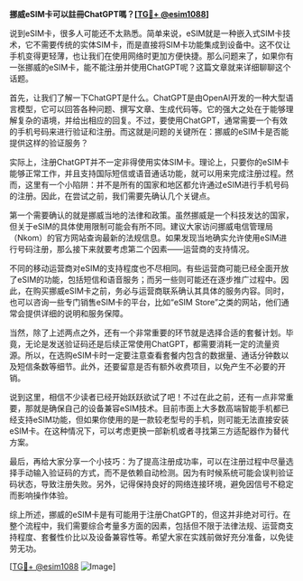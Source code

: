 **挪威eSIM卡可以註冊ChatGPT嗎？[[TG💪+ @esim1088](https://t.me/s/esim1088)]**

说到eSIM卡，很多人可能还不太熟悉。简单来说，eSIM就是一种嵌入式SIM卡技术，它不需要传统的实体SIM卡，而是直接将SIM卡功能集成到设备中。这不仅让手机变得更轻薄，也让我们在使用网络时更加方便快捷。那么问题来了，如果你有一张挪威的eSIM卡，能不能注册并使用ChatGPT呢？这篇文章就来详细聊聊这个话题。

首先，让我们了解一下ChatGPT是什么。ChatGPT是由OpenAI开发的一种大型语言模型，它可以回答各种问题、撰写文章、生成代码等。它的强大之处在于能够理解复杂的语境，并给出相应的回复。不过，要使用ChatGPT，通常需要一个有效的手机号码来进行验证和注册。而这就是问题的关键所在：挪威的eSIM卡是否能提供这样的验证服务？

实际上，注册ChatGPT并不一定非得使用实体SIM卡。理论上，只要你的eSIM卡能够正常工作，并且支持国际短信或语音通话功能，就可以用来完成注册过程。然而，这里有一个小陷阱：并不是所有的国家和地区都允许通过eSIM进行手机号码的注册。因此，在尝试之前，我们需要先确认几个关键点。

第一个需要确认的就是挪威当地的法律和政策。虽然挪威是一个科技发达的国家，但关于eSIM的具体使用限制可能会有所不同。建议大家访问挪威电信管理局（Nkom）的官方网站查询最新的法规信息。如果发现当地确实允许使用eSIM进行号码注册，那么接下来就要考虑第二个因素——运营商的支持情况。

不同的移动运营商对eSIM的支持程度也不尽相同。有些运营商可能已经全面开放了eSIM的功能，包括短信和语音服务；而另一些则可能还在逐步推广过程中。因此，在购买挪威eSIM卡之前，务必与运营商联系确认其具体的服务内容。同时，也可以咨询一些专门销售eSIM卡的平台，比如“eSIM Store”之类的网站，他们通常会提供详细的说明和服务保障。

当然，除了上述两点之外，还有一个非常重要的环节就是选择合适的套餐计划。毕竟，无论是发送验证码还是后续正常使用ChatGPT，都需要消耗一定的流量资源。所以，在选购eSIM卡时一定要注意查看套餐内包含的数据量、通话分钟数以及短信条数等细节。此外，还要留意是否有额外收费项目，以免产生不必要的开销。

说到这里，相信不少读者已经开始跃跃欲试了吧！不过在此之前，还有一点非常重要，那就是确保自己的设备兼容eSIM技术。目前市面上大多数高端智能手机都已经支持eSIM功能，但如果你使用的是一款较老型号的手机，则可能无法直接安装eSIM卡。在这种情况下，可以考虑更换一部新机或者寻找第三方适配器作为替代方案。

最后，再给大家分享一个小技巧：为了提高注册成功率，可以在注册过程中尽量选择手动输入验证码的方式，而不是依赖自动检测。因为有时候系统可能会误判验证码状态，导致注册失败。另外，记得保持良好的网络连接环境，避免因信号不稳定而影响操作体验。

综上所述，挪威的eSIM卡是有可能用于注册ChatGPT的，但这并非绝对可行。在整个流程中，我们需要综合考量多方面的因素，包括但不限于法律法规、运营商支持程度、套餐性价比以及设备兼容性等。希望大家在实践前做好充分准备，以免徒劳无功。

[[TG💪+ @esim1088](https://t.me/s/esim1088) ![Image](https://i.postimg.cc/4NQfJmqS/Snipaste-2025-05-13-00-14-12.png)]